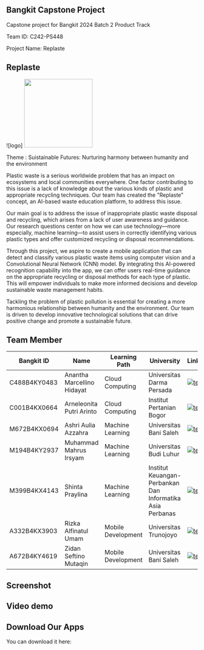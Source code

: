 ## Bangkit Capstone Project
Capstone project for Bangkit 2024 Batch 2 Product Track

Team ID: C242-PS448

Project Name: Replaste

## Replaste 
![logo] <img height="180em" src=![Untitled1234-1](https://github.com/user-attachments/assets/39771e04-a0f1-48e7-8f62-e8f7ce89f621)>


Theme             : Suistainable Futures: Nurturing harmony between humanity and the environment

Plastic waste is a serious worldwide problem that has an impact on ecosystems and local communities everywhere. One factor contributing to this issue is a lack of knowledge about the various kinds of plastic and appropriate recycling techniques. Our team has created the "Replaste" concept, an AI-based waste education platform, to address this issue.

Our main goal is to address the issue of inappropriate plastic waste disposal and recycling, which arises from a lack of user awareness and guidance. Our research questions center on how we can use technology—more especially, machine learning—to assist users in correctly identifying various plastic types and offer customized recycling or disposal recommendations.

Through this project, we aspire to create a mobile application that can detect and classify various plastic waste items using computer vision and a Convolutional Neural Network (CNN) model. By integrating this AI-powered recognition capability into the app, we can offer users real-time guidance on the appropriate recycling or disposal methods for each type of plastic. This will empower individuals to make more informed decisions and develop sustainable waste management habits.

Tackling the problem of plastic pollution is essential for creating a more harmonious relationship between humanity and the environment. Our team is driven to develop innovative technological solutions that can drive positive change and promote a sustainable future.



## Team Member 

| Bangkit ID | Name | Learning Path | University |LinkedIn |
| ---      | ---       | ---       | ---       | ---       |
| C488B4KY0483 | Anantha Marcellino Hidayat | Cloud Computing | Universitas Darma Persada | [![text](https://img.shields.io/badge/LinkedIn-0077B5?style=for-the-badge&logo=linkedin&logoColor=white)](www.linkedin.com/in/ananthamarcellino/) |
| C001B4KX0664 | Arneleonita Putri Arinto | Cloud Computing |	Institut Pertanian Bogor  | [![text](https://img.shields.io/badge/LinkedIn-0077B5?style=for-the-badge&logo=linkedin&logoColor=white)](https://www.linkedin.com/in/arneleonita/) |
| M672B4KX0694 |  Ashri Aulia Azzahra | Machine Learning | Universitas Bani Saleh| [![text](https://img.shields.io/badge/LinkedIn-0077B5?style=for-the-badge&logo=linkedin&logoColor=white)](https://www.linkedin.com/in/ashriazzr/) |
| M194B4KY2937 | Muhammad Mahrus Irsyam  | Machine Learning | Universitas Budi Luhur | [![text](https://img.shields.io/badge/LinkedIn-0077B5?style=for-the-badge&logo=linkedin&logoColor=white)](https://www.linkedin.com/in/muhammad-mahrus-irsyam/) |
| M399B4KX4143 | Shinta Praylina | Machine Learning | Institut Keuangan-Perbankan Dan Informatika Asia Perbanas | [![text](https://img.shields.io/badge/LinkedIn-0077B5?style=for-the-badge&logo=linkedin&logoColor=white)](https://www.linkedin.com/in/shinta-praylina-159326299/) |
| A332B4KX3903 | Rizka Alfinatul Umam | Mobile Development | 	Universitas Trunojoyo | [![text](https://img.shields.io/badge/LinkedIn-0077B5?style=for-the-badge&logo=linkedin&logoColor=white)](https://www.linkedin.com/in/rizka-alfinatul-umam-225121247/) |
| A672B4KY4619 | Zidan Seftino Mutaqin |  Mobile Development | Universitas Bani Saleh | [![text](https://img.shields.io/badge/LinkedIn-0077B5?style=for-the-badge&logo=linkedin&logoColor=white)](https://www.linkedin.com/in/zidan-seftino-mutaqin-909248278/) |


## Screenshot

## Video demo

## Download Our Apps
You can download it here:  
